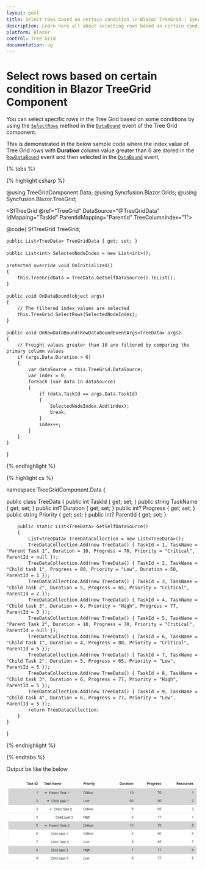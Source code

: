 ```yaml
---
layout: post
title: Select rows based on certain condition in Blazor TreeGrid | Syncfusion
description: Learn here all about selecting rows based on certain condition in Syncfusion Blazor TreeGrid component and more.
platform: Blazor
control: Tree Grid
documentation: ug
---
```


# Select rows based on certain condition in Blazor TreeGrid Component

You can select specific rows in the Tree Grid based on some conditions by using the [`SelectRows`](https://help.syncfusion.com/cr/blazor/Syncfusion.Blazor.TreeGrid.SfTreeGrid-1.html#Syncfusion_Blazor_TreeGrid_SfTreeGrid_1_SelectRows_System_Double___) method in the [`DataBound`](https://help.syncfusion.com/cr/blazor/Syncfusion.Blazor.TreeGrid.TreeGridEvents-1.html#Syncfusion_Blazor_TreeGrid_TreeGridEvents_1_DataBound) event of the Tree Grid component.

This is demonstrated in the below sample code where the index value of Tree Grid rows with **Duration** column value greater than 6 are stored in the [`RowDataBound`](https://help.syncfusion.com/cr/blazor/Syncfusion.Blazor.TreeGrid.TreeGridEvents-1.html#Syncfusion_Blazor_TreeGrid_TreeGridEvents_1_RowDataBound) event and then selected in the [`DataBound`](https://help.syncfusion.com/cr/blazor/Syncfusion.Blazor.TreeGrid.TreeGridEvents-1.html#Syncfusion_Blazor_TreeGrid_TreeGridEvents_1_DataBound) event,

{% tabs %}

{% highlight csharp %}

@using TreeGridComponent.Data;
@using  Syncfusion.Blazor.Grids;
@using  Syncfusion.Blazor.TreeGrid;

<SfTreeGrid @ref="TreeGrid" DataSource="@TreeGridData" IdMapping="TaskId" ParentIdMapping="ParentId" TreeColumnIndex="1">
    <TreeGridSelectionSettings Type=SelectionType.Multiple></TreeGridSelectionSettings>
    <TreeGridEvents RowDataBound="OnRowDataBound" DataBound="OnDataBound" TValue="TreeData"></TreeGridEvents>
    <TreeGridPageSettings PageSize="8"></TreeGridPageSettings>
    <TreeGridColumns>
        <TreeGridColumn Field="TaskId" HeaderText="Task ID" Width="70" TextAlign="Syncfusion.Blazor.Grids.TextAlign.Right"></TreeGridColumn>
        <TreeGridColumn Field="TaskName" HeaderText="Task Name" Width="85"></TreeGridColumn>
        <TreeGridColumn Field="Priority" HeaderText="Priority" Width="60"></TreeGridColumn>
        <TreeGridColumn Field="Duration" HeaderText="Duration" Width="60" TextAlign="TextAlign.Right"></TreeGridColumn>
        <TreeGridColumn Field="Progress" HeaderText="Progress" Width="60" TextAlign="TextAlign.Right"></TreeGridColumn>
        <TreeGridColumn Field="Resources" HeaderText="Resources" Width="70" TextAlign="TextAlign.Right"></TreeGridColumn>
    </TreeGridColumns>
</SfTreeGrid>

@code{
    SfTreeGrid<TreeData> TreeGrid;

    public List<TreeData> TreeGridData { get; set; }

    public List<int> SelectedNodeIndex = new List<int>();

    protected override void OnInitialized()
    {
        this.TreeGridData = TreeData.GetSelfDataSource().ToList();
    }

    public void OnDataBound(object args)
    {
        // The filtered index values are selected
        this.TreeGrid.SelectRows(SelectedNodeIndex);
    }

    public void OnRowDataBound(RowDataBoundEventArgs<TreeData> args)
    {
        // Freight values greater than 10 are filtered by comparing the primary column values
        if (args.Data.Duration > 6)
        {
            var dataSource = this.TreeGrid.DataSource;
            var index = 0;
            foreach (var data in dataSource)
            {
                if (data.TaskId == args.Data.TaskId)
                {
                    SelectedNodeIndex.Add(index);
                    break;
                }
                index++;
            }
        }
    }
}

{% endhighlight %}

{% highlight cs %}

namespace TreeGridComponent.Data {

public class TreeData
    {
        public int TaskId { get; set; }
        public string TaskName { get; set; }
        public int? Duration { get; set; }
        public int? Progress { get; set; }
        public string Priority { get; set; }
        public int? ParentId { get; set; }

        public static List<TreeData> GetSelfDataSource()
        {
            List<TreeData> TreeDataCollection = new List<TreeData>();
            TreeDataCollection.Add(new TreeData() { TaskId = 1, TaskName = "Parent Task 1", Duration = 10, Progress = 70, Priority = "Critical", ParentId = null });
            TreeDataCollection.Add(new TreeData() { TaskId = 2, TaskName = "Child task 1", Progress = 80, Priority = "Low", Duration = 50, ParentId = 1 });
            TreeDataCollection.Add(new TreeData() { TaskId = 3, TaskName = "Child Task 2", Duration = 5, Progress = 65, Priority = "Critical", ParentId = 2 });
            TreeDataCollection.Add(new TreeData() { TaskId = 4, TaskName = "Child task 3", Duration = 6, Priority = "High", Progress = 77, ParentId = 3 });
            TreeDataCollection.Add(new TreeData() { TaskId = 5, TaskName = "Parent Task 2", Duration = 10, Progress = 70, Priority = "Critical", ParentId = null });
            TreeDataCollection.Add(new TreeData() { TaskId = 6, TaskName = "Child task 1", Duration = 4, Progress = 80, Priority = "Critical", ParentId = 5 });
            TreeDataCollection.Add(new TreeData() { TaskId = 7, TaskName = "Child Task 2", Duration = 5, Progress = 65, Priority = "Low", ParentId = 5 });
            TreeDataCollection.Add(new TreeData() { TaskId = 8, TaskName = "Child task 3", Duration = 6, Progress = 77, Priority = "High", ParentId = 5 });
            TreeDataCollection.Add(new TreeData() { TaskId = 9, TaskName = "Child task 4", Duration = 6, Progress = 77, Priority = "Low", ParentId = 5 });
            return TreeDataCollection;
        }
    }
}

{% endhighlight %}

{% endtabs %}

Output be like the below.

![`Final output`](../images/select-row.PNG)